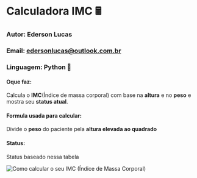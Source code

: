 # Calculadora IMC 🖩

### Autor: Ederson Lucas

### Email: edersonlucas@outlook.com.br

### Linguagem: Python :snake:

#### Oque faz:

Calcula o **IMC**(Índice de massa corporal) com base na **altura** e no **peso** e  mostra seu **status atual**.

#### Formula usada para calcular:

Divide o **peso** do paciente pela **altura elevada ao quadrado**

#### Status:

Status baseado nessa tabela

![Como calcular o seu IMC (Índice de Massa Corporal)](https://lh3.googleusercontent.com/proxy/ey5nHUFx0NgBvb5W22qz0BxEzc-p8hlUfvAUh52w41Ea21b2ZAlh6yiam5MU2nbk1KhMAP1XYATGsh50apwHGElcs4pI-6Ya_VVxoGsChd05NQKBzzKMUko)